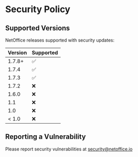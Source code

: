 # Security Policy

## Supported Versions

NetOffice releases supported with security updates:

| Version | Supported          |
| ------- | ------------------ |
| 1.7.8+  | :white_check_mark: |
| 1.7.4   | :white_check_mark: |
| 1.7.3   | :white_check_mark: |
| 1.7.2   | :x:                |
| 1.6.0   | :x:                |
| 1.1     | :x:                |
| 1.0     | :x:                |
| < 1.0   | :x:                |

## Reporting a Vulnerability

Please report security vulnerabilities at <security@netoffice.io>
